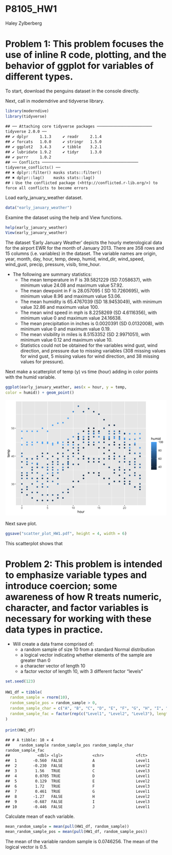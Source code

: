 P8105_HW1
================
Haley Zylberberg

# Problem 1: This problem focuses the use of inline R code, plotting, and the behavior of ggplot for variables of different types.

To start, download the penguins dataset in the console directly.

Next, call in moderndrive and tidyverse library.

``` r
library(moderndive)
library(tidyverse)
```

    ## ── Attaching core tidyverse packages ──────────────────────── tidyverse 2.0.0 ──
    ## ✔ dplyr     1.1.3     ✔ readr     2.1.4
    ## ✔ forcats   1.0.0     ✔ stringr   1.5.0
    ## ✔ ggplot2   3.4.3     ✔ tibble    3.2.1
    ## ✔ lubridate 1.9.2     ✔ tidyr     1.3.0
    ## ✔ purrr     1.0.2     
    ## ── Conflicts ────────────────────────────────────────── tidyverse_conflicts() ──
    ## ✖ dplyr::filter() masks stats::filter()
    ## ✖ dplyr::lag()    masks stats::lag()
    ## ℹ Use the conflicted package (<http://conflicted.r-lib.org/>) to force all conflicts to become errors

Load early_january_weather dataset.

``` r
data("early_january_weather")
```

Examine the dataset using the help and View functions.

``` r
help(early_january_weather)
View(early_january_weather)
```

The dataset ‘Early January Weather’ depicts the hourly meterological
data for the airport EWR for the month of January 2013. There are 358
rows and 15 columns (i.e. variables) in the dataset. The variable names
are origin, year, month, day, hour, temp, dewp, humid, wind_dir,
wind_speed, wind_gust, precip, pressure, visib, time_hour.

- The following are summary statistics:
  - The mean temperature in F is 39.5821229 (SD 7.058637), with minimum
    value 24.08 and maximum value 57.92.
  - The mean dewpoint in F is 28.057095 ( SD 10.7260695), with minimum
    value 8.96 and maximum value 53.06.
  - The mean humidity is 65.4767039 (SD 18.9453049), with minimum value
    32.86 and maximum value 100.
  - The mean wind speed in mph is 8.2258269 (SD 4.6116356), with minimum
    value 0 and maximum value 24.16638.
  - The mean precipitation in inches is 0.0020391 (SD 0.0132008), with
    minimum value 0 and maximum value 0.19.
  - The mean visibility in miles is 8.5153352 (SD 2.9971051), with
    minimum value 0.12 and maximum value 10.
  - Statistics could not be obtained for the variables wind gust, wind
    direction, and pressure due to missing variables (308 missing values
    for wind gust, 5 missing values for wind direction, and 38 missing
    values for pressure).

Next make a scatterplot of temp (y) vs time (hour) adding in color
points with the humid variable.

``` r
ggplot(early_january_weather, aes(x = hour, y = temp, 
color = humid)) + geom_point()
```

![](p8105_hw1_hmz2105_files/figure-gfm/yx_scatter-1.png)<!-- -->

Next save plot.

``` r
ggsave("scatter_plot_HW1.pdf", height = 4, width = 6)
```

This scatterplot shows that

# Problem 2: This problem is intended to emphasize variable types and introduce coercion; some awareness of how R treats numeric, character, and factor variables is necessary for working with these data types in practice.

- Will create a data frame comprised of:
  - a random sample of size 10 from a standard Normal distribution
  - a logical vector indicating whether elements of the sample are
    greater than 0
  - a character vector of length 10
  - a factor vector of length 10, with 3 different factor “levels”

``` r
set.seed(123)

HW1_df = tibble(
  random_sample = rnorm(10),
  random_sample_pos = random_sample > 0,
  random_sample_char = c("A", "B", "C", "D", "E", "F", "G", "H", "I", "J"),
  random_sample_fac = factor(rep(c("Level1", "Level2", "Level3"), length.out = 10))
)

print(HW1_df)
```

    ## # A tibble: 10 × 4
    ##    random_sample random_sample_pos random_sample_char random_sample_fac
    ##            <dbl> <lgl>             <chr>              <fct>            
    ##  1       -0.560  FALSE             A                  Level1           
    ##  2       -0.230  FALSE             B                  Level2           
    ##  3        1.56   TRUE              C                  Level3           
    ##  4        0.0705 TRUE              D                  Level1           
    ##  5        0.129  TRUE              E                  Level2           
    ##  6        1.72   TRUE              F                  Level3           
    ##  7        0.461  TRUE              G                  Level1           
    ##  8       -1.27   FALSE             H                  Level2           
    ##  9       -0.687  FALSE             I                  Level3           
    ## 10       -0.446  FALSE             J                  Level1

Calculate mean of each variable.

``` r
mean_random_sample = mean(pull(HW1_df, random_sample))
mean_random_sample_pos = mean(pull(HW1_df, random_sample_pos))
```

The mean of the variable random sample is 0.0746256. The mean of the
logical vector is 0.5.

